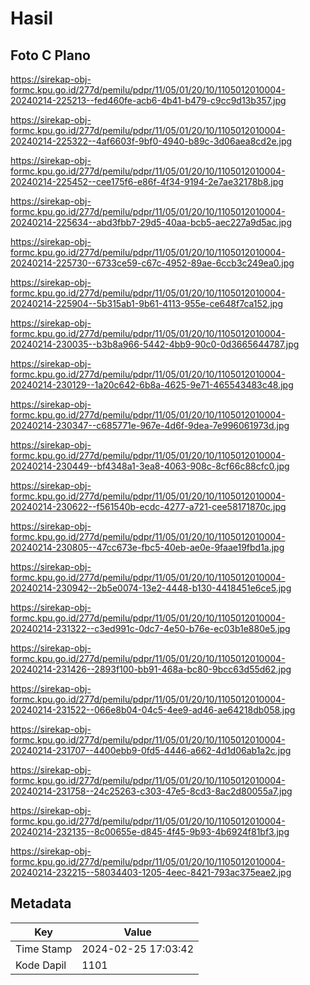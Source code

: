 # Hasil

## Foto C Plano

https://sirekap-obj-formc.kpu.go.id/277d/pemilu/pdpr/11/05/01/20/10/1105012010004-20240214-225213--fed460fe-acb6-4b41-b479-c9cc9d13b357.jpg

https://sirekap-obj-formc.kpu.go.id/277d/pemilu/pdpr/11/05/01/20/10/1105012010004-20240214-225322--4af6603f-9bf0-4940-b89c-3d06aea8cd2e.jpg

https://sirekap-obj-formc.kpu.go.id/277d/pemilu/pdpr/11/05/01/20/10/1105012010004-20240214-225452--cee175f6-e86f-4f34-9194-2e7ae32178b8.jpg

https://sirekap-obj-formc.kpu.go.id/277d/pemilu/pdpr/11/05/01/20/10/1105012010004-20240214-225634--abd3fbb7-29d5-40aa-bcb5-aec227a9d5ac.jpg

https://sirekap-obj-formc.kpu.go.id/277d/pemilu/pdpr/11/05/01/20/10/1105012010004-20240214-225730--6733ce59-c67c-4952-89ae-6ccb3c249ea0.jpg

https://sirekap-obj-formc.kpu.go.id/277d/pemilu/pdpr/11/05/01/20/10/1105012010004-20240214-225904--5b315ab1-9b61-4113-955e-ce648f7ca152.jpg

https://sirekap-obj-formc.kpu.go.id/277d/pemilu/pdpr/11/05/01/20/10/1105012010004-20240214-230035--b3b8a966-5442-4bb9-90c0-0d3665644787.jpg

https://sirekap-obj-formc.kpu.go.id/277d/pemilu/pdpr/11/05/01/20/10/1105012010004-20240214-230129--1a20c642-6b8a-4625-9e71-465543483c48.jpg

https://sirekap-obj-formc.kpu.go.id/277d/pemilu/pdpr/11/05/01/20/10/1105012010004-20240214-230347--c685771e-967e-4d6f-9dea-7e996061973d.jpg

https://sirekap-obj-formc.kpu.go.id/277d/pemilu/pdpr/11/05/01/20/10/1105012010004-20240214-230449--bf4348a1-3ea8-4063-908c-8cf66c88cfc0.jpg

https://sirekap-obj-formc.kpu.go.id/277d/pemilu/pdpr/11/05/01/20/10/1105012010004-20240214-230622--f561540b-ecdc-4277-a721-cee58171870c.jpg

https://sirekap-obj-formc.kpu.go.id/277d/pemilu/pdpr/11/05/01/20/10/1105012010004-20240214-230805--47cc673e-fbc5-40eb-ae0e-9faae19fbd1a.jpg

https://sirekap-obj-formc.kpu.go.id/277d/pemilu/pdpr/11/05/01/20/10/1105012010004-20240214-230942--2b5e0074-13e2-4448-b130-4418451e6ce5.jpg

https://sirekap-obj-formc.kpu.go.id/277d/pemilu/pdpr/11/05/01/20/10/1105012010004-20240214-231322--c3ed991c-0dc7-4e50-b76e-ec03b1e880e5.jpg

https://sirekap-obj-formc.kpu.go.id/277d/pemilu/pdpr/11/05/01/20/10/1105012010004-20240214-231426--2893f100-bb91-468a-bc80-9bcc63d55d62.jpg

https://sirekap-obj-formc.kpu.go.id/277d/pemilu/pdpr/11/05/01/20/10/1105012010004-20240214-231522--066e8b04-04c5-4ee9-ad46-ae64218db058.jpg

https://sirekap-obj-formc.kpu.go.id/277d/pemilu/pdpr/11/05/01/20/10/1105012010004-20240214-231707--4400ebb9-0fd5-4446-a662-4d1d06ab1a2c.jpg

https://sirekap-obj-formc.kpu.go.id/277d/pemilu/pdpr/11/05/01/20/10/1105012010004-20240214-231758--24c25263-c303-47e5-8cd3-8ac2d80055a7.jpg

https://sirekap-obj-formc.kpu.go.id/277d/pemilu/pdpr/11/05/01/20/10/1105012010004-20240214-232135--8c00655e-d845-4f45-9b93-4b6924f81bf3.jpg

https://sirekap-obj-formc.kpu.go.id/277d/pemilu/pdpr/11/05/01/20/10/1105012010004-20240214-232215--58034403-1205-4eec-8421-793ac375eae2.jpg


## Metadata

| Key        | Value               |
| ---------- | ------------------- |
| Time Stamp | 2024-02-25 17:03:42 |
| Kode Dapil | 1101                |



